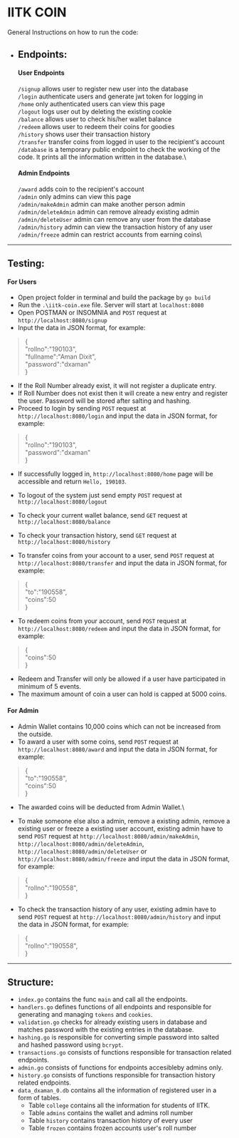 # IITK COIN
General Instructions on how to run the code:
- ## Endpoints:
   #### User Endpoints
    ```/signup``` allows user to register new user into the database\
    ```/login```  authenticate users and generate jwt token for logging in\
    ```/home``` only authenticated users can view this page\
    ```/logout``` logs user out by deleting the existing cookie\
    ```/balance``` allows user to check his/her wallet balance\
     ```/redeem``` allows user to redeem their coins for goodies\
      ```/history``` shows user their transaction history\
     ```/transfer``` transfer coins from logged in user to the recipient's account\
     ```/database``` is a temporary public endpoint to check the working of the code. It prints all the information written in the database.\
     #### Admin Endpoints
     ```/award``` adds coin to the recipient's account\
      ```/admin``` only admins can view this page\
       ```/admin/makeAdmin``` admin can make another person admin\
       ```/admin/deleteAdmin``` admin can remove already existing admin\
       ```/admin/deleteUser``` admin can remove any user from the database\
       ```/admin/history``` admin can view the transaction history of any user\
       ```/admin/freeze``` admin can restrict accounts from earning coins\
       
 ***   
## Testing:
#### For Users
  - Open project folder in terminal and build the package by ```go build```
  - Run the ```.\iitk-coin.exe``` file. Server will start at ```localhost:8080```
  - Open POSTMAN or INSOMNIA and ```POST``` request at ```http://localhost:8080/signup```
  - Input the data in JSON format, for example:
   >{ \
	 "rollno":"190103", \
	 "fullname":"Aman Dixit", \
	 "password":"dxaman" \
    } 
  - If the Roll Number already exist, it will not register a duplicate entry.
  - If Roll Number does not exist then it will create a new entry and register the user. Password will be stored after salting and hashing.
  - Proceed to login by sending ```POST``` request at ```http://localhost:8080/login``` and input the data in JSON format, for example:
   >{ \
	 "rollno":"190103", \
	 "password":"dxaman" \
    } 
    
  - If successfully logged in, ```http://localhost:8080/home``` page will be accessible and return ```Hello, 190103```.
  - To logout of the system just send empty ```POST``` request at ```http://localhost:8080/logout```
  - To check your current wallet balance, send ```GET``` request at ```http://localhost:8080/balance```
  -  To check your transaction history, send ```GET``` request at ```http://localhost:8080/history```

  - To transfer coins from your account to  a user, send ```POST``` request at ```http://localhost:8080/transfer``` and input the data in JSON format, for example:
  >{ \
	 "to":"190558", \
	 "coins":50 \
    }
   - To redeem coins from your account, send ```POST``` request at ```http://localhost:8080/redeem``` and input the data in JSON format, for example:
  >{ \
	 "coins":50 \
    } 
   - Redeem and Transfer will only be allowed if a user have participated in minimum of 5 events.
   - The maximum amount of coin a user can hold is capped at 5000 coins.
    
   #### For Admin 
  - Admin Wallet contains 10,000 coins which can not be increased from the outside.
  - To award a user with some coins, send ```POST``` request at ```http://localhost:8080/award``` and input the data in JSON format, for example:
  >{ \
	 "to":"190558", \
	 "coins":50 \
    } 
    
   - The awarded coins will be deducted from Admin Wallet.\
   
  - To make someone else also a admin, remove a existing admin, remove a existing user or freeze a existing user account, existing admin have to send ```POST``` request at ```http://localhost:8080/admin/makeAdmin```, ```http://localhost:8080/admin/deleteAdmin```, ```http://localhost:8080/admin/deleteUser``` or ```http://localhost:8080/admin/freeze```  and input the data in JSON format, for example:
   >{ \
	 "rollno":"190558", \
    }  
  - To check the transaction history of any user, existing admin have to send ```POST``` request at ```http://localhost:8080/admin/history```  and input the data in JSON format, for example:
  >{ \
	 "rollno":"190558", \
    } 
    
 *** 
## Structure:
  - ```index.go``` contains the func ```main``` and call all the endpoints.
  - ```handlers.go``` defines functions of all endpoints and responsible for generating and managing ```tokens``` and ```cookies```.
  - ```validation.go``` checks for already existing users in database and matches password with the existing entries in the database.
  - ```hashing.go``` is responsible for converting simple password into salted and hashed password using ```bcrypt```.
  - ```transactions.go``` consists of functions responsible for transaction related endpoints.
  - ```admin.go``` consists of functions for endpoints accesibleby admins only.
  - ```history.go``` consists of functions responsible for transaction history related endpoints.
  - ```data_dxaman_0.db``` contains all the information of registered user in a form of tables.
	- Table ```college``` contains all the information for students of IITK.
	- Table ```admins``` contains the wallet and admins roll number
	- Table ```history``` contains transaction history of every user
	- Table ```frozen``` contains frozen accounts user's roll number

